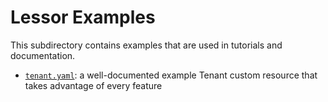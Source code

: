 # Lessor Examples

This subdirectory contains examples that are used in tutorials and documentation.

- [`tenant.yaml`](./tenant.yaml): a well-documented example Tenant custom resource that takes advantage of every feature
